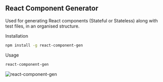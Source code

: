 ## React Component Generator

Used for generating React components (Stateful or Stateless) along with test files, in an organised structure.

Installation

```bash
npm install -g react-component-gen
```

Usage

```bash
react-component-gen
```

![react-component-gen](http://i.imgur.com/7SrkJn9.gif)

